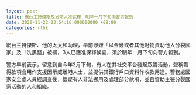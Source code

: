 ```yaml
---
layout: post
title: 網台主持傑斯及另兩人准保釋　明年一月下旬向警方報到
date: 2020-11-22 23:54:16.000000000 +08:00
categories: rthk
---
```


網台主持傑斯、他的太太和助理，早前涉嫌「以金錢或者其他財物資助他人分裂國家」及「洗黑錢」被捕，3人已獲准保釋候查，須於明年一月下旬向警方報到。

警方早前表示，留意到自今年2月下旬，有人在其社交平台發起眾籌活動，聲稱籌得款項會用作支援因示威離港人士，並提供其銀行戶口資料作收款用途。警務處國家安全處人員經調查後，懷疑有人非法挪用及處理部分款項，並且資助主張分裂國家活動的人和組織。
